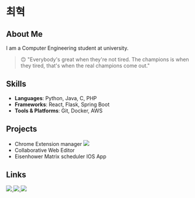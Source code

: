# 최혁
## About Me
I am a Computer Engineering student at university.

> 🙃 "Everybody's great when they're not tired. The champions is when they tired, that's when the real champions come out."

## Skills
- **Languages**: Python, Java, C, PHP
- **Frameworks**: React, Flask, Spring Boot
- **Tools & Platforms**: Git, Docker, AWS

## Projects
- Chrome Extension manager <a href="https://chromewebstore.google.com/detail/extension-manager/mjbafigngmefpifdgkjolhngfllenelj" target="_blank"><img src="https://img.shields.io/badge/chromewebstore-4285F4?style=for-the-badge&logo=chromewebstore&logoColor=white"></a><br>
- Collaborative Web Editor
- Eisenhower Matrix scheduler IOS App


## Links
<a href="https://mail.google.com/mail/?view=cm&amp;fs=1&amp;to=choihyeok02@gmail.com" target="_blank">
<img src="https://img.shields.io/badge/gmail-EA4335?style=for-the-badge&logo=gmail&logoColor=white">
</a>
<a href="https://billowy-secure-66c.notion.site/6e829b3a84ef4272be8375d577823b5b" target="_blank">
<img src="https://img.shields.io/badge/notion-000000?style=for-the-badge&logo=Notion&logoColor=white">
</a>
<a href="https://billowy-secure-66c.notion.site/6e829b3a84ef4272be8375d577823b5b" target="_blank">
<img src="https://img.shields.io/badge/Blog-FFD54D?style=for-the-badge&logo=bricks&logoColor=white">
</a>




<!--
**uzchss22/uzchss22** is a ✨ _special_ ✨ repository because its `README.md` (this file) appears on your GitHub profile.

Here are some ideas to get you started:

- 🔭 I’m currently working on ...
- 🌱 I’m currently learning ...
- 👯 I’m looking to collaborate on ...
- 🤔 I’m looking for help with ...
- 💬 Ask me about ...
- 📫 How to reach me: ...
- 😄 Pronouns: ...
- ⚡ Fun fact: ...
-->
